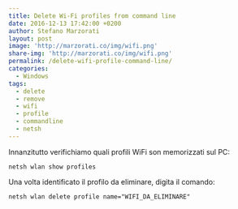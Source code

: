 ```yaml
---
title: Delete Wi-Fi profiles from command line
date: 2016-12-13 17:42:00 +0200
author: Stefano Marzorati
layout: post
image: 'http://marzorati.co/img/wifi.png'
share-img: 'http://marzorati.co/img/wifi.png'
permalink: /delete-wifi-profile-command-line/
categories:
  - Windows
tags:
  - delete
  - remove
  - wifi
  - profile
  - commandline
  - netsh
---
```

Innanzitutto verifichiamo quali profili WiFi son memorizzati sul PC:   

<code>netsh wlan show profiles</code>

Una volta identificato il profilo da eliminare, digita il comando:   

<code>netsh wlan delete profile name="WIFI_DA_ELIMINARE"</code>